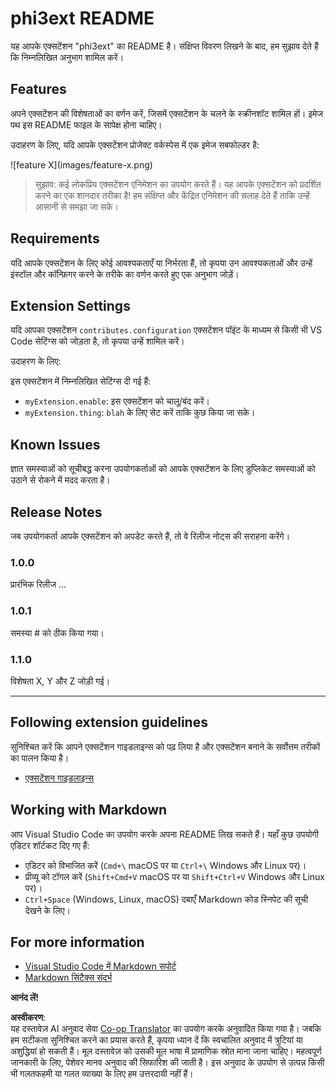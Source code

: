 <!--
CO_OP_TRANSLATOR_METADATA:
{
  "original_hash": "74bd3aa8618299f1b78180902c04c691",
  "translation_date": "2025-04-04T17:17:56+00:00",
  "source_file": "code\\07.Lab\\01\\AIPC\\extensions\\phi3ext\\README.md",
  "language_code": "hi"
}
-->
# phi3ext README

यह आपके एक्सटेंशन "phi3ext" का README है। संक्षिप्त विवरण लिखने के बाद, हम सुझाव देते हैं कि निम्नलिखित अनुभाग शामिल करें।

## Features

अपने एक्सटेंशन की विशेषताओं का वर्णन करें, जिसमें एक्सटेंशन के चलने के स्क्रीनशॉट शामिल हों। इमेज पथ इस README फाइल के सापेक्ष होना चाहिए।

उदाहरण के लिए, यदि आपके एक्सटेंशन प्रोजेक्ट वर्कस्पेस में एक इमेज सबफोल्डर है:

\!\[feature X\]\(images/feature-x.png\)

> सुझाव: कई लोकप्रिय एक्सटेंशन एनिमेशन का उपयोग करते हैं। यह आपके एक्सटेंशन को प्रदर्शित करने का एक शानदार तरीका है! हम संक्षिप्त और केंद्रित एनिमेशन की सलाह देते हैं ताकि उन्हें आसानी से समझा जा सके।

## Requirements

यदि आपके एक्सटेंशन के लिए कोई आवश्यकताएँ या निर्भरता हैं, तो कृपया उन आवश्यकताओं और उन्हें इंस्टॉल और कॉन्फ़िगर करने के तरीके का वर्णन करते हुए एक अनुभाग जोड़ें।

## Extension Settings

यदि आपका एक्सटेंशन `contributes.configuration` एक्सटेंशन पॉइंट के माध्यम से किसी भी VS Code सेटिंग्स को जोड़ता है, तो कृपया उन्हें शामिल करें।

उदाहरण के लिए:

इस एक्सटेंशन में निम्नलिखित सेटिंग्स दी गई हैं:

* `myExtension.enable`: इस एक्सटेंशन को चालू/बंद करें।
* `myExtension.thing`: `blah` के लिए सेट करें ताकि कुछ किया जा सके।

## Known Issues

ज्ञात समस्याओं को सूचीबद्ध करना उपयोगकर्ताओं को आपके एक्सटेंशन के लिए डुप्लिकेट समस्याओं को उठाने से रोकने में मदद करता है।

## Release Notes

जब उपयोगकर्ता आपके एक्सटेंशन को अपडेट करते हैं, तो वे रिलीज नोट्स की सराहना करेंगे।

### 1.0.0

प्रारंभिक रिलीज ...

### 1.0.1

समस्या # को ठीक किया गया।

### 1.1.0

विशेषता X, Y और Z जोड़ी गई।

---

## Following extension guidelines

सुनिश्चित करें कि आपने एक्सटेंशन गाइडलाइन्स को पढ़ लिया है और एक्सटेंशन बनाने के सर्वोत्तम तरीकों का पालन किया है।

* [एक्सटेंशन गाइडलाइन्स](https://code.visualstudio.com/api/references/extension-guidelines?WT.mc_id=aiml-137032-kinfeylo)

## Working with Markdown

आप Visual Studio Code का उपयोग करके अपना README लिख सकते हैं। यहाँ कुछ उपयोगी एडिटर शॉर्टकट दिए गए हैं:

* एडिटर को विभाजित करें (`Cmd+\` macOS पर या `Ctrl+\` Windows और Linux पर)।
* प्रीव्यू को टॉगल करें (`Shift+Cmd+V` macOS पर या `Shift+Ctrl+V` Windows और Linux पर)।
* `Ctrl+Space` (Windows, Linux, macOS) दबाएँ Markdown कोड स्निपेट की सूची देखने के लिए।

## For more information

* [Visual Studio Code में Markdown सपोर्ट](http://code.visualstudio.com/docs/languages/markdown?WT.mc_id=aiml-137032-kinfeylo)
* [Markdown सिंटैक्स संदर्भ](https://help.github.com/articles/markdown-basics/)

**आनंद लें!**

**अस्वीकरण**:  
यह दस्तावेज़ AI अनुवाद सेवा [Co-op Translator](https://github.com/Azure/co-op-translator) का उपयोग करके अनुवादित किया गया है। जबकि हम सटीकता सुनिश्चित करने का प्रयास करते हैं, कृपया ध्यान दें कि स्वचालित अनुवाद में त्रुटियां या अशुद्धियां हो सकती हैं। मूल दस्तावेज़ को उसकी मूल भाषा में प्रामाणिक स्रोत माना जाना चाहिए। महत्वपूर्ण जानकारी के लिए, पेशेवर मानव अनुवाद की सिफारिश की जाती है। इस अनुवाद के उपयोग से उत्पन्न किसी भी गलतफहमी या गलत व्याख्या के लिए हम उत्तरदायी नहीं हैं।